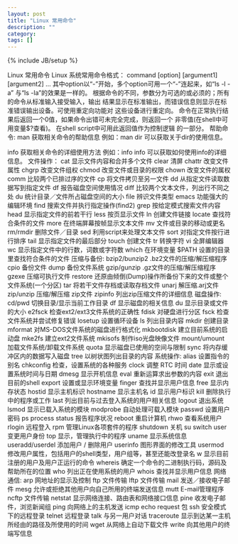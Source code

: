 ```yaml
---
layout: post
title: "Linux 常用命令"
description: ""
category:
tags: []
---
```

{% include JB/setup %}

Linux 常用命令
Linux 系统常用命令格式：
command [option] [argument1] [argument2] ...
其中option以“-”开始，多个option可用一个“-”连起来，如“ls -l -a” 与“ls -la”的效果是一样的。 根据命令的不同，参数分为可选的或必须的；所有的命令从标准输入接受输入，输出 结果显示在标准输出，而错误信息则显示在标准错误输出设备。可使用重定向功能对 这些设备进行重定向。
命令在正常执行结果后返回一个0值，如果命令出错可未完全完成，则返回一个 非零值(在shell中可用变量$?查看)。 在shell script中可用此返回值作为控制逻辑 的一部分。
帮助命令:
man 获取相关命令的帮助信息
例如：man dir 可以获取关于dir的使用信息。

info 获取相关命令的详细使用方法
例如：info info 可以获取如何使用info的详细信息。
文件操作：
cat 显示文件内容和合并多个文件
clear 清屏
chattr 改变文件属性
chgrp 改变文件组权
chmod 改变文件或目录的权限
chown 改变文件的属权
comm 比较两个已排过序的文件
cp 将文件拷贝至另一文件
dd 从指定文件读取数据写到指定文件
df 报告磁盘空间使用情况
diff 比较两个文本文件，列出行不同之处
du 统计目录／文件所占磁盘空间的大小
file 辨识文件类型
emacs 功能强大的编辑环境
find 搜索文件并执行指定操作(find2)
grep 按给定模式搜索文件内容
head 显示指定文件的前若干行
less 按页显示文件
ln 创建文件链接
locate 查找符合条件的文件
more 在终端屏幕按帧显示文本文件
mv 文件或目录的移动或更名
rm/rmdir 删除文件／目录
sed 利用script来处理文本文件
sort 对指定文件按行进行排序
tail 显示指定文件的最后部分
touch 创建文件
tr 转换字符
vi 全屏编辑器
wc 显示指定文件中的行数，词数或字符数
which 在环境变量 $PATH 设置的目录里查找符合条件的文件
压缩与备份:
bzip2/bunzip2 .bz2文件的压缩/解压缩程序
cpio 备份文件
dump 备份文件系统
gzip/gunzip .gz文件的压缩/解压缩程序
gzexe 压缩可执行文件
restore 还原由倾倒(Dump)操作所备份下来的文件或整个文件系统(一个分区)
tar 将若干文件存档或读取存档文件
unarj 解压缩.arj文件
zip/unzip 压缩/解压缩 zip文件
zipinfo 列出zip压缩文件的详细信息
磁盘操作:
cd/pwd 切换目录/显示当前工作目录
df 显示磁盘的相关信息
du 显示目录或文件的大小
e2fsck 检查ext2/ext3文件系统的正确性
fdisk 对硬盘进行分区
fsck 检查文件系统并尝试修复错误
losetup 设置循环设备
ls 列出目录内容
mkdir 创建目录
mformat 对MS-DOS文件系统的磁盘进行格式化
mkbootdisk 建立目前系统的启动盘
mke2fs 建立ext2文件系统
mkisofs 制作iso光盘映像文件
mount/umount 加载文件系统/卸载文件系统
quota 显示磁盘已使用的空间与限制
sync 将内存缓冲区内的数据写入磁盘
tree 以树状图列出目录的内容
系统操作:
alias 设置指令的别名
chkconfig 检查，设置系统的各种服务
clock 调整 RTC 时间
date 显示或设置系统时间与日期
dmesg 显示开机信息
eval 重新运算求出参数的内容
exit 退出目前的shell
export 设置或显示环境变量
finger 查找并显示用户信息
free 显示内存状态
hostid 显示主机标识
hostname 显示主机名
id 显示用户标识
kill 删除执行中的程序或工作
last 列出目前与过去登入系统的用户相关信息
logout 退出系统
lsmod 显示已载入系统的模块
modprobe 自动处理可载入模块
passwd 设置用户密码
ps process status 报告程序状况
reboot 重启计算机
rhwo 查看系统用户
rlogin 远程登入
rpm 管理Linux各项套件的程序
shutdown 关机
su switch user 变更用户身份
top 显示，管理执行中的程序
uname 显示系统信息
useradd/userdel 添加用户 / 删除用户
userinfo 图形界面的修改工具
usermod 修改用户属性，包括用户的shell类型，用户组等，甚至还能改登录名
w 显示目前注册的用户及用户正运行的命令
whereis 确定一个命令的二进制执行码，源码及帮助所在的位置
who 列出正在使用系统的用户
whois 查找并显示用户信息
网络通信:
arp 网地址的显示及控制
ftp 文件传输
lftp 文件传输
mail 发送／接收电子邮件
mesg 允许或拒绝其他用户向自己所用的终端发送信息
mutt E-mail管理程序
ncftp 文件传输
netstat 显示网络连接、路由表和网络接口信息
pine 收发电子邮件，浏览新闻组
ping 向网络上的主机发送 icmp echo request 包
ssh 安全模式下的远程登录
telnet 远程登录
talk 与另一用户对话
traceroute 显示到达某一主机所经由的路径及所使用的时间
wget 从网络上自动下载文件
write 向其他用户的终端写信息